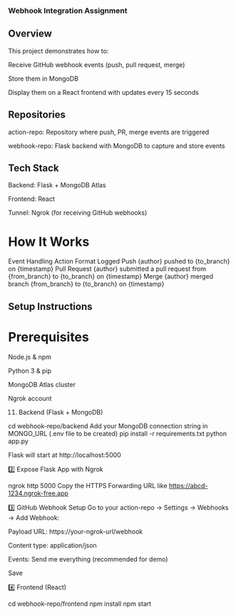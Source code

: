 ### Webhook Integration Assignment
## Overview
This project demonstrates how to:

Receive GitHub webhook events (push, pull request, merge)

Store them in MongoDB

Display them on a React frontend with updates every 15 seconds

## Repositories
action-repo: Repository where push, PR, merge events are triggered

webhook-repo: Flask backend with MongoDB to capture and store events

## Tech Stack
Backend: Flask + MongoDB Atlas

Frontend: React

Tunnel: Ngrok (for receiving GitHub webhooks)

# How It Works
Event Handling
Action	Format Logged
Push	{author} pushed to {to_branch} on {timestamp}
Pull Request	{author} submitted a pull request from {from_branch} to {to_branch} on {timestamp}
Merge	{author} merged branch {from_branch} to {to_branch} on {timestamp}

## Setup Instructions
# Prerequisites
Node.js & npm

Python 3 & pip

MongoDB Atlas cluster

Ngrok account

11.  Backend (Flask + MongoDB)

cd webhook-repo/backend
Add your MongoDB connection string in MONGO_URL (.env file to be created)
pip install -r requirements.txt
python app.py


Flask will start at http://localhost:5000

2️⃣ Expose Flask App with Ngrok

ngrok http 5000
Copy the HTTPS Forwarding URL like https://abcd-1234.ngrok-free.app

3️⃣ GitHub Webhook Setup
Go to your action-repo → Settings → Webhooks → Add Webhook:

Payload URL: https://your-ngrok-url/webhook

Content type: application/json

Events: Send me everything (recommended for demo)

Save

4️⃣ Frontend (React)

cd webhook-repo/frontend
npm install
npm start